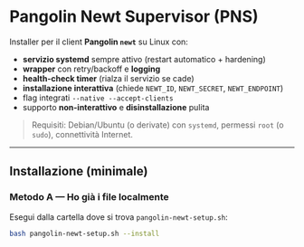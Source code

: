 # Pangolin Newt Supervisor (PNS)

Installer per il client **Pangolin `newt`** su Linux con:
- **servizio systemd** sempre attivo (restart automatico + hardening)
- **wrapper** con retry/backoff e **logging**
- **health-check timer** (rialza il servizio se cade)
- **installazione interattiva** (chiede `NEWT_ID`, `NEWT_SECRET`, `NEWT_ENDPOINT`)
- flag integrati `--native --accept-clients`
- supporto **non-interattivo** e **disinstallazione** pulita

> Requisiti: Debian/Ubuntu (o derivate) con `systemd`, permessi `root` (o `sudo`), connettività Internet.

---

## Installazione (minimale)

### Metodo A — Ho già i file localmente
Esegui dalla cartella dove si trova `pangolin-newt-setup.sh`:
```bash
bash pangolin-newt-setup.sh --install
